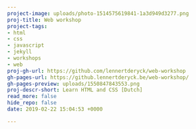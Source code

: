 ```yaml
---
project-image: uploads/photo-1514575619841-1a3d949d3277.png
proj-title: Web workshop
project-tags:
- html
- css
- javascript
- jekyll
- workshops
- web
proj-gh-url: https://github.com/lennertderyck/web-workshop
gh-pages-url: https://github.lennertderyck.be/web-workshop/
gh-pages-preview: uploads/1550847843553.png
proj-descr-short: Learn HTML and CSS [Dutch]
read_more: false
hide_repo: false
date: 2019-02-22 15:04:53 +0000

---
```


